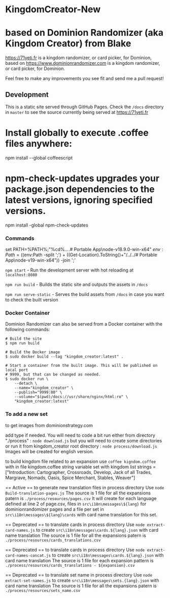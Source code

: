 # KingdomCreator-New 
# based on Dominion Randomizer (aka Kingdom Creator) from Blake

https://71yeti.fr is a kingdom randomizer, or card picker, for Dominion, based on 
https://www.dominionrandomizer.com is a kingdom randomizer, or card picker, for Dominion.

Feel free to make any improvements you see fit and send me a pull request!

## Development
This is a static site served through GitHub Pages. Check the `/docs` directory in `master` to see the source currently being served at https://71yeti.fr

# Install globally to execute .coffee files anywhere:
npm install --global coffeescript
# npm-check-updates upgrades your package.json dependencies to the latest versions, ignoring specified versions.
npm install -global npm-check-updates

### Commands

set PATH=%PATH%;"%cd%\..\..\# Portable App\node-v18.9.0-win-x64"
$env:Path = (($env:Path -split ';') + ((Get-Location).ToString()+"/../../# Portable App\node-v19-win-x64")) -join ';'

`npm start` - Run the development server with hot reloading at `localhost:8080`

`npm run build` - Builds the static site and outputs the assets in `/docs`

`npm run serve-static` - Serves the build assets from `/docs` in case you want to check the built version

### Docker Container

Dominion Randomizer can also be served from a Docker container with the
following commands:

```shell
# Build the site
$ npm run build

# Build the Docker image
$ sudo docker build --tag "kingdom_creator:latest" .

# Start a container from the built image. This will be published on local port
# 9999, but that can be changed as needed.
$ sudo docker run \
    --detach \
    --name="kingdom_creator" \
    --publish="9999:80" \
    --volume="$(pwd)/docs://usr/share/nginx/html:ro" \
    "kingdom_creator:latest"
```

### To add a new set

to get images from dominionstrategy.com

add type if needed. You will need to code a bit
run either from directory "./process" : 
`node download.js`
but you will need to create some directories
or run it from kingdom_creator root directory : 
`node process/download.js`
Images will be created for english version.

to build kingdom file related to an expansion use
`coffee kigndom.coffee`
with in file kingdom.coffee
string variable set with kingdom list 
strings = ["Introduction: Cartographer, Crossroads, Develop, Jack of all Trades, Margrave, Nomads, Oasis, Spice Merchant, Stables, Weaver"]

== Active ==
to generate new translation files in process directory 
Use `node Build-translation-pages.js`
The source is 1 file for all the expansions
patern is `./process/resources/pages.csv`
It will create for each language defined at line 2 of page.csv, files in 
`src\i18n\messages\${lang}` for dominionrandomizer pages and
a file per set in `src\i18n\messages\${lang}\cards` with card name translation for this set.



== Deprecated ==
to translate cards in process directory 
Use `node extract-card-names.js`
to create `src\i18n\messages\cards.${lang}.json` with card name translation
The source is 1 file for all the expansions
patern is `./process/resources/cards_translations.csv`

== Deprecated ==
to translate cards in process directory 
Use `node extract-card-names-concat.js`
to create `src\i18n\messages\cards.${lang}.json` with card name translation
The source is 1 file for each expansion
pattern is `./process/resources/cards_translations - ${expansion}.csv`

== Deprecated ==
to translate set name in process directory 
Use `node extract-set-names.js`
to create `src\i18n\messages\sets.{lang}.json` with card name translation
The source is 1 file for all the expansions
patern is `./process/resources/sets_name.csv`